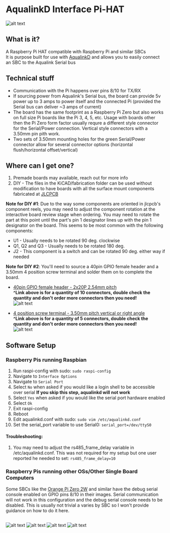 # AqualinkD Interface Pi-HAT

![alt text](images/v2.1_main.jpeg)

## What is it?

A Raspberry Pi HAT compatible with Raspberry Pi and similar SBCs
<br>
It is purpose built for use with [AqualinkD](https://github.com/sfeakes/AqualinkD) and allows you to easily connect an SBC to the Aqualink Serial bus

## Technical stuff

- Communication with the Pi happens over pins 8/10 for TX/RX
- If sourcing power from Aqualink's Serial bus, the board can provide 5v power up to 3 amps to power itself and the connected Pi (provided the Serial bus can deliver ~3 amps of current)
- The board has the same footprint as a Raspberry Pi Zero but also works on full size Pi boards like the Pi 3, 4, 5, etc. Usage with boards other then the Pi Zero form factor usually requre a different style connector for the Serial/Power connection. Vertical style connectors with a 3.50mm pin pith work.
- Two sets of 3.50mm mounting holes for the green Serial/Power connector allow for several connector options (horizontal flush/horizontal offset/vertical)

## Where can I get one?

1. Premade boards may available, reach out for more info
2. DIY - The files in the KiCAD/fabrication folder can be used without modification to have boards with all the surface mount components fabricated at [JLCPCB](https://jlcpcb.com/)

**Note for DIY #1**: Due to the way some components are oriented in jlcpcb's component reels, you may need to adjust the component rotation at the interactive board review stage when ordering. You may need to rotate the part at this point until the part's pin 1 designator lines up with the pin 1 designator on the board. This seems to be most common with the following components:

  - U1 - Usually needs to be rotated 90 deg. clockwise
  - Q1, Q2 and Q3 - Usually needs to be rotated 180 deg.
  - J2 - This component is a switch and can be rotated 90 deg. either way if needed
 
**Note for DIY #2**: You'll need to source a 40pin GPIO female header and a 3.50mm 4 position screw terminal and solder them on to complete the board.

- [40pin GPIO female header - 2x20P 2.54mm pitch](https://a.aliexpress.com/_mOcIEMF)
  <br>
  **^Link above is for a quantity of 10 connectors, double check the quantity and don't order more connectors then you need!**
  <br>
  ![alt text](images/gpio_small.jpeg)

- [4 position screw terminal - 3.50mm pitch vertical or right angle](https://a.aliexpress.com/_m0hhCc7)
  <br>
  **^Link above is for a quantity of 5 connectors, double check the quantity and don't order more connectors then you need!**
  <br>
  ![alt text](images/terminal_small.jpeg)

## Software Setup

### Raspberry Pis running Raspbian

1. Run raspi-config with sudo: `sudo raspi-config`
2. Navigate to `Interface Options`
3. Navigate to `Serial Port`
4. Select `No` when asked if you would like a login shell to be accessible over serial **If you skip this step, aqualinkd will not work**
5. Select `Yes` when asked if you would like the serial port hardware enabled
6. Select `Ok`
7. Exit raspi-config
8. Reboot
9. Edit aqualinkd.conf with sudo: `sudo vim /etc/aqualinkd.conf`
10. Set the serial_port variable to use Serial0: `serial_port=/dev/ttyS0`

#### Troubleshooting:
1. You may need to adjust the rs485_frame_delay variable in /etc/aqualinkd.conf. This was not required for my setup but one user reported he needed to set: `rs485_frame_delay=10`

### Raspberry Pis running other OSs/Other Single Board Computers

Some SBCs like the [Orange Pi Zero 2W](http://www.orangepi.org/html/hardWare/computerAndMicrocontrollers/service-and-support/Orange-Pi-Zero-2W.html) and similar have the debug serial console enabled on GPIO pins 8/10 in their images. Serial communication will not work in this configuration and the debug serial console needs to be disabled. This is usually not trivial a varies by SBC so I won't provide guidance on how to do it here.

##

![alt text](images/v2.1_stack_top.jpeg)
![alt text](images/v2.1_stack_side.jpeg)
![alt text](images/v2.1_top.jpeg)
![alt text](images/v2.1_bottom.jpeg)
